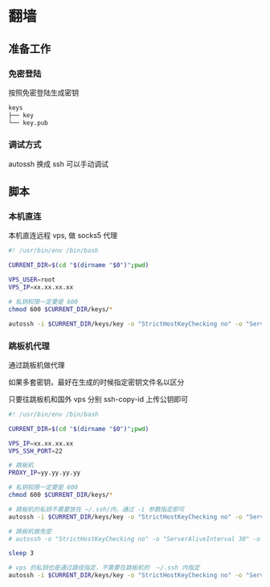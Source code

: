 # 翻墙

## 准备工作

### 免密登陆

按照免密登陆生成密钥

```sh
keys
├── key
└── key.pub
```

### 调试方式

autossh 换成 ssh 可以手动调试

## 脚本

### 本机直连

本机直连远程 vps, 做 socks5 代理

```sh
#! /usr/bin/env /bin/bash

CURRENT_DIR=$(cd "$(dirname "$0")";pwd)

VPS_USER=root
VPS_IP=xx.xx.xx.xx

# 私钥权限一定要是 600
chmod 600 $CURRENT_DIR/keys/*

autossh -i $CURRENT_DIR/keys/key -o "StrictHostKeyChecking no" -o "ServerAliveInterval 30" -o "ServerAliveCountMax 3" -CfND 0.0.0.0:1080 $VPS_USER@$VPS_IP
```

### 跳板机代理

通过跳板机做代理

如果多套密钥，最好在生成的时候指定密钥文件名以区分

只要往跳板机和国外 vps 分别 ssh-copy-id 上传公钥即可

```sh
#! /usr/bin/env /bin/bash

CURRENT_DIR=$(cd "$(dirname "$0")";pwd)

VPS_IP=xx.xx.xx.xx
VPS_SSH_PORT=22

# 跳板机
PROXY_IP=yy.yy.yy.yy

# 私钥权限一定要是 600
chmod 600 $CURRENT_DIR/keys/*

# 跳板机的私钥不需要放在 ~/.ssh/内，通过 -i 参数指定即可
autossh -i $CURRENT_DIR/keys/key -o "StrictHostKeyChecking no" -o "ServerAliveInterval 30" -o "ServerAliveCountMax 3" -CfNg -L 22222:$VPS_IP:$VPS_SSH_PORT root@$PROXY_IP

# 跳板机做免密
# autossh -o "StrictHostKeyChecking no" -o "ServerAliveInterval 30" -o "ServerAliveCountMax 3" -CfNg -L 22222:$VPS_IP:$VPS_SSH_PORT root@$PROXY_IP

sleep 3

# vps 的私钥也是通过路径指定，不需要在跳板机的  ~/.ssh 内指定
autossh -i $CURRENT_DIR/keys/key -o "StrictHostKeyChecking no" -o "ServerAliveInterval 30" -o "ServerAliveCountMax 3" -CfND 0.0.0.0:1080 root@127.0.0.1 -p 22222
```
